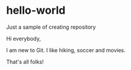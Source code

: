 # hello-world
Just a sample of creating repository

Hi everybody,

I am new to Git. I like hiking, soccer and movies.

That's all folks!
